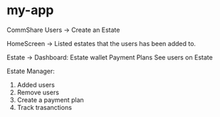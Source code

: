 # my-app

CommShare
Users -> Create an Estate

HomeScreen -> Listed estates that the users has been added to.

Estate -> Dashboard: Estate wallet
Payment Plans
See users on Estate
 
Estate Manager:
1. Added users
2. Remove users
3. Create a payment plan
4. Track trasanctions